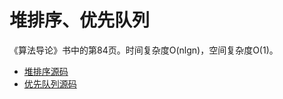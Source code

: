 # 堆排序、优先队列

《算法导论》书中的第84页。时间复杂度O(nlgn)，空间复杂度O(1)。

- [堆排序源码](https://gitee.com/chenxiaosonggitee/blog/blob/master/courses/algorithms/src/sort/heap-sort.c)
- [优先队列源码](https://gitee.com/chenxiaosonggitee/blog/blob/master/courses/algorithms/src/sort/priority_queue.c)

